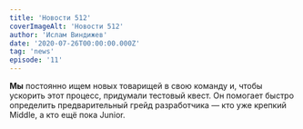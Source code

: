 ```yaml
---
title: 'Новости 512'
coverImageAlt: 'Новости 512'
author: 'Ислам Виндижев'
date: '2020-07-26T00:00:00.000Z'
tag: 'news'
episode: '11'
---
```


**Мы** постоянно ищем новых товарищей в свою команду и, чтобы ускорить этот процесс, придумали тестовый квест. Он помогает быстро определить предварительный грейд разработчика — кто уже крепкий Middle, а кто ещё пока Junior.
